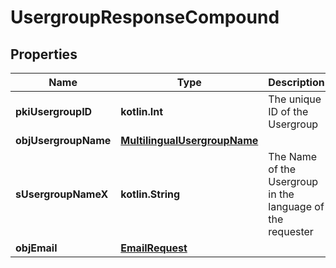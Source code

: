 
# UsergroupResponseCompound

## Properties
| Name | Type | Description | Notes |
| ------------ | ------------- | ------------- | ------------- |
| **pkiUsergroupID** | **kotlin.Int** | The unique ID of the Usergroup |  |
| **objUsergroupName** | [**MultilingualUsergroupName**](MultilingualUsergroupName.md) |  |  |
| **sUsergroupNameX** | **kotlin.String** | The Name of the Usergroup in the language of the requester |  [optional] |
| **objEmail** | [**EmailRequest**](EmailRequest.md) |  |  [optional] |



